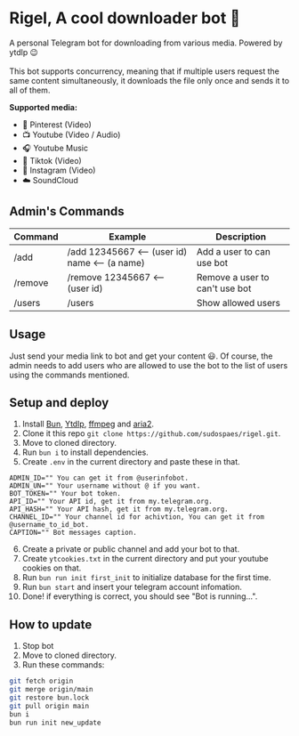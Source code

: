 # Rigel, A cool downloader bot 🌠

A personal Telegram bot for downloading from various media. Powered by ytdlp 😉
<br/>
<br/>
This bot supports concurrency, meaning that if multiple users request the same content simultaneously, it downloads the file only once and sends it to all of them.

**Supported media:**

- 📌 Pinterest (Video)
- 📺 Youtube (Video / Audio)
- 🎧 Youtube Music
- 👯 Tiktok (Video)
- 📸 Instagram (Video)
- ☁️ SoundCloud

## Admin's Commands

| Command | Example                                       | Description                    |
| ------- | --------------------------------------------- | ------------------------------ |
| /add    | /add 12345667 <-- (user id) name <-- (a name) | Add a user to can use bot      |
| /remove | /remove 12345667 <-- (user id)                | Remove a user to can't use bot |
| /users  | /users                                        | Show allowed users             |

## Usage

Just send your media link to bot and get your content 😃. Of course, the admin needs to add users who are allowed to use the bot to the list of users using the commands mentioned.

## Setup and deploy

1.  Install [Bun](https://bun.sh), [Ytdlp](https://github.com/yt-dlp/yt-dlp/wiki/Installation#installing-the-release-binary), [ffmpeg](https://ffmpeg.org/) and [aria2](https://github.com/aria2/aria2).
2.  Clone it this repo `git clone https://github.com/sudospaes/rigel.git`.
3.  Move to cloned directory.
4.  Run `bun i` to install dependencies.
5.  Create `.env` in the current directory and paste these in that.

```env
ADMIN_ID="" You can get it from @userinfobot.
ADMIN_UN="" Your username without @ if you want.
BOT_TOKEN="" Your bot token.
API_ID="" Your API id, get it from my.telegram.org.
API_HASH="" Your API hash, get it from my.telegram.org.
CHANNEL_ID="" Your channel id for achivtion, You can get it from @username_to_id_bot.
CAPTION="" Bot messages caption.
```

6. Create a private or public channel and add your bot to that.
7. Create `ytcookies.txt` in the current directory and put your youtube cookies on that.
8. Run `bun run init first_init` to initialize database for the first time.
9. Run `bun start` and insert your telegram account infomation.
10. Done! if everything is correct, you should see "Bot is running...".

## How to update

1. Stop bot
2. Move to cloned directory.
3. Run these commands:

```bash
git fetch origin
git merge origin/main
git restore bun.lock
git pull origin main
bun i
bun run init new_update

```
